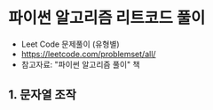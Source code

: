 # 파이썬 알고리즘 리트코드 풀이

- Leet Code 문제풀이 (유형별)
- https://leetcode.com/problemset/all/
- 참고자료: "파이썬 알고리즘 풀이" 책

## 1. 문자열 조작
